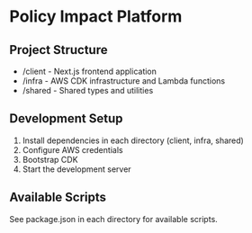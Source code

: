 # Policy Impact Platform

## Project Structure
- /client - Next.js frontend application
- /infra - AWS CDK infrastructure and Lambda functions
- /shared - Shared types and utilities

## Development Setup
1. Install dependencies in each directory (client, infra, shared)
2. Configure AWS credentials
3. Bootstrap CDK
4. Start the development server

## Available Scripts
See package.json in each directory for available scripts.
